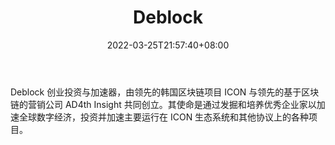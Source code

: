 ﻿---
weight: 
title: "Deblock"
description: "Deblock 创业投资与加速器，由领先的韩国区块链项目 ICON 与领先的基于区块链的营销公司 AD4th Insight 共同创立"
date: 2022-03-25T21:57:40+08:00
lastmod: 2022-03-25T16:45:40+08:00
draft: false
authors: ["Metabd"]
featuredImage: "deblock.jpg"
link: ""
tags: ["投资机构","Deblock"]
categories: ["navigation"]
navigation: ["投资机构"]
lightgallery: true
toc: true
pinned: false
recommend: false
recommend1: false
---
Deblock 创业投资与加速器，由领先的韩国区块链项目 ICON 与领先的基于区块链的营销公司 AD4th Insight 共同创立。其使命是通过发掘和培养优秀企业家以加速全球数字经济，投资并加速主要运行在 ICON 生态系统和其他协议上的各种项目。

